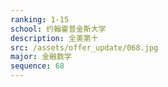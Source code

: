 ```yaml
---
ranking: 1-15
school: 约翰霍普金斯大学
description: 全美第十
src: /assets/offer_update/068.jpg
major: 金融数学
sequence: 68
---
```

